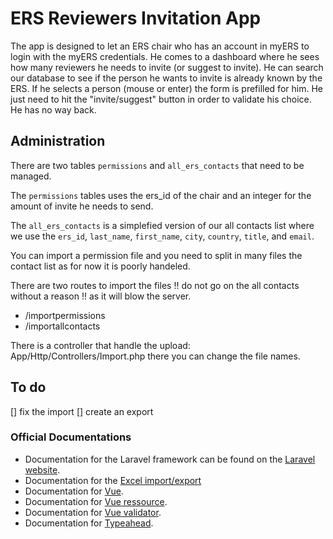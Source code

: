 # ERS Reviewers Invitation App

The app is designed to let an ERS chair who has an account in myERS to login with the myERS credentials. He comes to a dashboard where he sees how many reviewers he needs to invite (or suggest to invite). He can search our database to see if the person he wants to invite is already known by the ERS. If he selects a person (mouse or enter) the form is prefilled for him. He just need to hit the "invite/suggest" button in order to validate his choice. He has no way back. 

## Administration

There are two tables `permissions` and `all_ers_contacts` that need to be managed. 

The `permissions` tables uses the ers_id of the chair and an integer for the amount of invite he needs to send. 

The `all_ers_contacts` is a simplefied version of our all contacts list where we use the `ers_id`, `last_name`, `first_name`, `city`, `country`, `title`, and `email`.

You can import a permission file and you need to split in many files the contact list as for now it is poorly handeled.

There are two routes to import the files !! do not go on the all contacts without a reason !! as it will blow the server. 

* /importpermissions
* /importallcontacts

There is a controller that handle the upload: App/Http/Controllers/Import.php there you can change the file names.

## To do

[] fix the import
[] create an export


### Official Documentations

* Documentation for the Laravel framework can be found on the [Laravel website](http://laravel.com/docs).
* Documentation for the [Excel import/export](www.maatwebsite.nl/laravel-excel/)
* Documentation for [Vue](http://vuejs.org/guide/).
* Documentation for [Vue ressource](https://github.com/vuejs/vue-resource).
* Documentation for [Vue validator](https://github.com/vuejs/vue-validator).
* Documentation for [Typeahead](https://github.com/twitter/typeahead.js).

